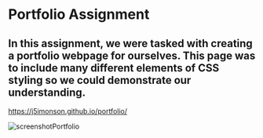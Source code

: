 # Portfolio Assignment

## In this assignment, we were tasked with creating a portfolio webpage for ourselves. This page was to include many different elements of CSS styling so we could demonstrate our understanding.

https://j5imonson.github.io/portfolio/

![screenshotPortfolio](https://github.com/J5imonson/portfolio/assets/158312820/9efaab77-a5a2-4bb8-ae27-8564a7699548)

